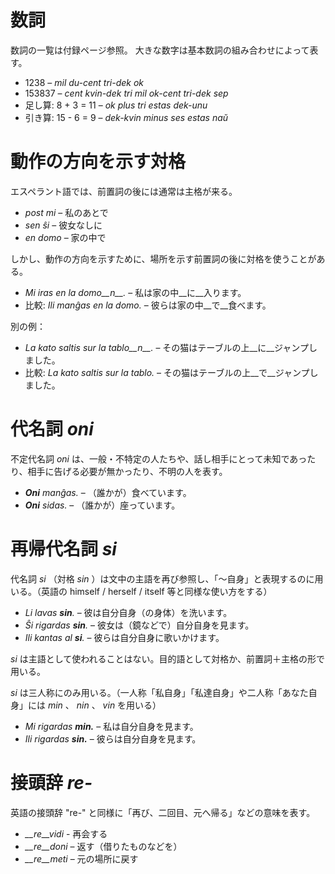 # 数詞

数詞の一覧は付録ページ参照。
大きな数字は基本数詞の組み合わせによって表す。

- 1238                     – *mil du-cent tri-dek ok*
- 153837                   – *cent kvin-dek tri mil ok-cent tri-dek sep*
- 足し算: 8 + 3 = 11 – *ok plus tri estas dek-unu*
- 引き算: 15 - 6 = 9 – *dek-kvin minus ses estas naŭ*

# 動作の方向を示す対格

エスペラント語では、前置詞の後には通常は主格が来る。

- *post mi* – 私のあとで
- *sen ŝi* – 彼女なしに
- *en domo* – 家の中で

しかし、動作の方向を示すために、場所を示す前置詞の後に対格を使うことがある。

- *Mi iras en la domo__n__.* – 私は家の中__に__入ります。
- 比較: *Ili manĝas en la domo.* – 彼らは家の中__で__食べます。

別の例：
- *La kato saltis sur la tablo__n__.* – その猫はテーブルの上__に__ジャンプしました。
- 比較: *La kato saltis sur la tablo.* – その猫はテーブルの上__で__ジャンプしました。

# 代名詞 *oni*

不定代名詞 *oni* は、一般・不特定の人たちや、話し相手にとって未知であったり、相手に告げる必要が無かったり、不明の人を表す。

- *__Oni__ manĝas.* – （誰かが）食べています。
- *__Oni__ sidas.* – （誰かが）座っています。

# 再帰代名詞 *si*

代名詞 *si* （対格 *sin* ）は文中の主語を再び参照し、「〜自身」と表現するのに用いる。（英語の himself / herself / itself 等と同様な使い方をする）

- *Li lavas __sin__.* – 彼は自分自身（の身体）を洗います。
- *Ŝi rigardas __sin__.* – 彼女は（鏡などで）自分自身を見ます。
- *Ili kantas al __si__.* – 彼らは自分自身に歌いかけます。
 
*si* は主語として使われることはない。目的語として対格か、前置詞＋主格の形で用いる。

*si* は三人称にのみ用いる。（一人称「私自身」「私達自身」や二人称「あなた自身」には *min* 、 *nin* 、 *vin* を用いる）

- *Mi rigardas __min.__* – 私は自分自身を見ます。
- *Ili rigardas __sin.__* – 彼らは自分自身を見ます。

# 接頭辞 *re-*

英語の接頭辞 "re-" と同様に「再び、二回目、元へ帰る」などの意味を表す。

- *__re__vidi* - 再会する
- *__re__doni* – 返す（借りたものなどを）
- *__re__meti* – 元の場所に戻す

